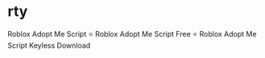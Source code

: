 # rty
Roblox Adopt Me Script ⭐️ Roblox Adopt Me Script Free ⭐️ Roblox Adopt Me Script Keyless Download
